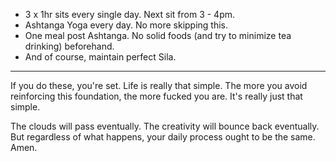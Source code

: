 - 3 x 1hr sits every single day. Next sit from 3 - 4pm.
- Ashtanga Yoga every day. No more skipping this.
- One meal post Ashtanga. No solid foods (and try to minimize tea drinking) beforehand.
- And of course, maintain perfect Sila.

---

If you do these, you're set. Life is really that simple. The more you avoid reinforcing this foundation, the more fucked you are. It's really just that simple.

The clouds will pass eventually. The creativity will bounce back eventually. But regardless of what happens, your daily process ought to be the same. Amen.